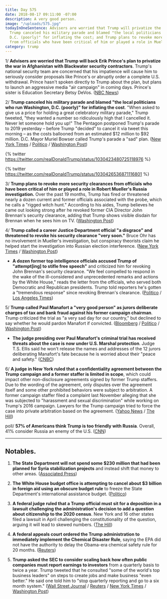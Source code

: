 ```yaml
---
title: Day 575
date: 2018-08-17 09:11:00 -07:00
description: A very good person.
image: "/uploads/575.jpg"
todayInOneSentence: Advisers are worried that Trump will privatize the war in Afghanistan;
  Trump canceled his military parade and blamed "the local politicians who run Washington,
  D.C. (poorly)" for inflating the cost; and Trump plans to revoke more security clearances
  from officials who have been critical of him or played a role in Mueller's investigation.
category: trump
---
```


1/ **Advisers are worried that Trump will back Erik Prince's plan to privatize the war in Afghanistan with Blackwater security contractors**. Trump's national security team are concerned that his impatience will cause him to seriously consider proposals like Prince's or abruptly order a complete U.S. withdrawal. Prince hasn't spoken directly to Trump about the plan, but plans to launch an aggressive media "air campaign" in coming days. Prince's sister is Education Secretary Betsy DeVos. ([NBC News](https://www.nbcnews.com/news/military/officials-worry-trump-may-back-erik-prince-plan-privatize-war-n901401))

2/ **Trump canceled his military parade and blamed "the local politicians who run Washington, D.C. (poorly)" for inflating the cost**. "When asked to give us a price for holding a great celebratory military parade," Trump tweeted, "they wanted a number so ridiculously high that I cancelled it. Never let someone hold you up!" The Pentagon postponed Trump's parade to 2019  yesterday – before Trump "decided" to cancel it via tweet this morning – as the costs ballooned from an estimated $12 million to $92 million. D.C. Mayor Muriel Bowser called Trump's parade a "sad" plan. ([New York Times](https://www.nytimes.com/2018/08/17/us/politics/trump-military-parade.html) / [Politico](https://www.politico.com/story/2018/08/17/trump-cancels-military-parade-fighter-jets-783035) / [Washington Post](https://www.washingtonpost.com/politics/trump-blames-dc-officials-for-postponing-his-planned-military-parade/2018/08/17/e96687c8-a205-11e8-8e87-c869fe70a721_story.html))

{% twitter https://twitter.com/realDonaldTrump/status/1030423480725118976 %}

{% twitter https://twitter.com/realDonaldTrump/status/1030426536871116801 %}

3/ **Trump plans to revoke more security clearances from officials who have been critical of him or played a role in Robert Mueller's Russia investigation.** Over the past 19 months, Trump has fired or threatened nearly a dozen current and former officials associated with the probe, which he calls a "rigged witch hunt." According to his aides, Trump believes he came out looking strong after he revoked former CIA Director John Brennan's security clearance, adding that Trump shows visible disdain for Brennan when he sees him on TV. ([Washington Post](https://www.washingtonpost.com/politics/trump-gears-up-to-strip-more-clearances-from-officials-tied-to-russia-probe/2018/08/16/341fe418-a165-11e8-93e3-24d1703d2a7a_story.html?utm_term=.b2bca5e3e978))

4/ **Trump called a career Justice Department official "a disgrace" and threatened to revoke his security clearance "very soon."** Bruce Ohr has no involvement in Mueller's investigation, but conspiracy theorists claim he helped start the investigation into Russian election interference. ([New York Times](https://www.nytimes.com/2018/08/17/us/politics/trump-conspiracy-bruce-nellie-ohr.html) / [Washington Post](https://www.washingtonpost.com/politics/former-intelligence-officials-rebuke-trump-for-pulling-brennans-security-clearance/2018/08/17/ea8382f2-a20d-11e8-8e87-c869fe70a721_story.html))

* **A dozen former top intelligence officials accused Trump of "attempt\[ing\] to stifle free speech"** and criticized him for revoking John Brennan's security clearance. "We feel compelled to respond in the wake of the ill-considered and unprecedented remarks and actions by the White House," reads the letter from the officials, who served both Democratic and Republican presidents. Trump told reporters he's gotten a "tremendous response" since revoking Brennan's clearance. ([Politico](https://www.politico.com/story/2018/08/16/trump-brennan-intelligence-officials-criticism-782898) / [Los Angeles Times](http://www.latimes.com/politics/la-na-pol-trump-intel-chiefs-20180816-story.html))

5/ **Trump called Paul Manafort a "very good person" as jurors deliberate charges of tax and bank fraud against his former campaign chairman**. Trump criticized the trial as "a very sad day for our country," but declined to say whether he would pardon Manafort if convicted. ([Bloomberg](https://www.bloomberg.com/news/articles/2018-08-17/trump-calls-manafort-good-person-and-criticizes-fraud-trial) / [Politico](https://www.politico.com/story/2018/08/17/paul-manafort-trial-trump-pardon-783133) / [Washington Post](https://www.washingtonpost.com/local/jury-begins-deliberations-in-paul-manaforts-tax--and-bank-fraud-trial/2018/08/16/d2b0f486-a170-11e8-8e87-c869fe70a721_story.html))

* **The judge presiding over Paul Manafort's criminal trial has received threats about the case is now under U.S. Marshal protection**. Judge T.S. Ellis said he won't release the names and addresses of the 12 jurors deliberating Manafort's fate because he is worried about their "peace and safety." ([CNBC](https://www.cnbc.com/2018/08/17/judge-in-paul-manafort-trial-said-hes-been-threatened.html))

6/ **A judge in New York ruled that a confidentiality agreement between the Trump campaign and a former staffer is limited in scope**, which could impact other non-disclosure agreements signed by former Trump staffers. Due to the wording of the agreement, only disputes over the agreement itself and some other prohibited behaviors were subject to arbitration. A former campaign staffer filed a complaint last November alleging that she was subjected to "harassment and sexual discrimination" while working on Trump's 2016 campaign. Lawyers for the Trump campaign tried to force the case into private arbitration based on the agreement. ([Yahoo News](https://www.yahoo.com/news/judge-says-trump-campaign-screwed-wording-confidentiality-agreements-025613573.html) / [The Hill](http://thehill.com/homenews/administration/402356-judge-rules-white-house-confidentiality-agreement-is-limited-in-scope))

poll/ **57% of Americans think Trump is too friendly with Russia**. Overall, 41% consider Russia an enemy of the U.S. ([CNN](https://www.cnn.com/2018/08/17/politics/cnn-poll-trump-russia-enemy/index.html))

---

## Notables.

1. **The State Department will not spend some $230 million that had been planned for Syria stabilization projects** and instead shift that money to other areas. ([Associated Press](https://apnews.com/31eaa3ca51ed480f90ef6363156b710e))

2. **The White House budget office is attempting to cancel about $3 billion in foreign aid using an obscure budget rule** to freeze the State Department's international assistance budget. ([Politico](https://www.politico.com/story/2018/08/17/white-house-cut-foreign-aid-money-743481))

3. **A federal judge ruled that a Trump official must sit for a deposition in a lawsuit challenging the administration's decision to add a question about citizenship to the 2020 census**. New York and 16 other states filed a lawsuit in April challenging the constitutionality of the question, arguing it will lead to skewed numbers. ([The Hill](http://thehill.com/regulation/court-battles/402361-judge-rules-trump-official-can-be-deposed-over-census-citizenship))

4. **A federal appeals court ordered the Trump administration to immediately implement the Chemical Disaster Rule**, saying the EPA did not have the authority to delay the Obama-era chemical safety rule for 20 months. ([Reuters](https://www.reuters.com/article/us-usa-court-chemicals-safety/u-s-court-orders-trump-administration-to-enforce-chemical-safety-rule-idUSKBN1L222W))

5. **Trump asked the SEC to consider scaling back how often public companies must report earnings to investors** from a quarterly basis to twice a year. Trump tweeted that he consulted "some of the world's top business leaders" on steps to create jobs and make business "even better." He said one told him to "stop quarterly reporting and go to a six month system." ([Wall Street Journal](https://www.wsj.com/articles/trump-directs-sec-to-study-six-month-reporting-for-public-companies-1534507058) / [Reuters](https://www.reuters.com/article/us-usa-sec-trump/sec-asked-to-study-six-month-filing-system-for-companies-trump-idUSKBN1L217G) / [New York Times](https://www.nytimes.com/2018/08/17/business/dealbook/trump-quarterly-earnings.html) / [Washington Post](https://www.washingtonpost.com/business/2018/08/17/trump-calls-regulators-consider-changing-how-often-companies-report-earnings/))